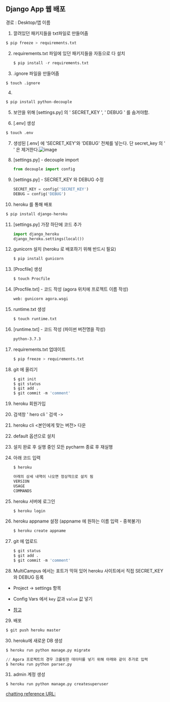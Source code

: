 ## Django App  웹 배포

경로 : Desktop/앱 이름

1.  깔려있던 패키지들을 txt파일로 만들어줌

   ``` python shell
   $ pip freeze > requirements.txt   
   ```

2. requirements.txt 파일에 있던 패키지들을 자동으로 다 설치

   ``` python shell
   $ pip install -r requirements.txt
   ```

3.  .ignore 파일을 만들어줌 

   ``` python shell
   $ touch .ignore 
   ```

4.  

   ``` python shell
   $ pip install python-decouple
   ```

5. 보안을 위해 [settings.py] 의  ' SECRET_KEY ', ' DEBUG ' 를 숨겨야함.

   

6.  [.env] 생성

   ``` python
   $ touch .env
   ```

7.  생성된 [.env] 에 'SECRET_KEY'와 'DEBUG' 전체를 넣는다.  단 secret_key 의 ' ' 은 제거한다.![image](https://user-images.githubusercontent.com/48499094/60575732-092c8780-9db7-11e9-9235-478802157ce9.png)

8. [settings.py] - decouple import

   ``` python 
   from decouple import config
   ```

9. [settings.py] - SECRET_KEY 와 DEBUG 수정

   ``` python
   SECRET_KEY = config('SECRET_KEY')
   DEBUG = config('DEBUG')
   ```

10. heroku 를 통해 배포

   ``` python shell
   $ pip install django-heroku
   ```

11. [settings.py] 가장 하단에 코드 추가

    ``` python
    import django_heroku
    django_heroku.settings(local())
    ```

12. gunicorn 설치 (heroku 로 배포하기 위해 반드시 필요)

    ``` python shell
    $ pip install gunicorn
    ```

13. [Procfile] 생성

    ``` python shell
    $ touch Procfile 
    ```

14. [Procfile.txt] - 코드 작성     (agora 위치에 프로젝트 이름 작성)

    ``` txt
    web: gunicorn agora.wsgi
    ```

15. runtime.txt 생성

    ``` python shell
    $ touch runtime.txt
    ```

16. [runtime.txt] - 코드 작성   (파이썬 버전명을 작성)

    ``` txt
    python-3.7.3
    ```

17. requirements.txt 업데이트

    ``` python shell
    $ pip freeze > requirements.txt
    ```

18. git 에 올리기

    ``` python shell
    $ git init
    $ git status
    $ git add .
    $ git commit -m 'comment'
    ```

19. heroku 회원가입

20. 검색창 ' hero cli ' 검색  -> 

21. heroku cli <본인에게 맞는 버전> 다운

22. default 옵션으로 설치

23. 설치 완료 후 실행 중인 모든 pycharm 종료 후 재실행

24. 아래 코드 입력

    ``` python shell
    $ heroku
    
    아래의 상세 내역이 나오면 정상적으로 설치 됨
    VERSION
    USAGE
    COMMANDS
    ```

25. heroku 서버에 로그인

    ``` python shell
    $ heroku login
    ```

26. heroku appname 설정  (appname 에 원하는 이름 입력 - 중복불가)

    ``` python shell
    $ heroku create appname
    ```

27. git 에 업로드

    ``` python shell
    $ git status
    $ git add .
    $ git commit -m 'comment'
    ```

28. MultiCampus 에서는 포트가 막혀 있어 heroku 사이트에서 직접 SECRET_KEY와 DEBUG 등록

* Project -> settings 항목
* Config Vars 에서 `key` 값과 `value` 값 넣기

* [참고](https://devcenter.heroku.com/articles/config-vars)

29. 배포

``` python shell
$ git push heroku master
```

30. heroku에 새로운 DB 생성

```python
$ heroku run python manage.py migrate

// Agora 프로젝트의 경우 크롤링한 데이터를 넣기 위해 아래와 같이 추가로 입력
$ heroku run python parser.py
```

31. admin 계정 생성

```python
$ heroku run python manage.py createsuperuser
```



[chatting reference URL:](https://channels.readthedocs.io/en/latest/tutorial/part_1.html)